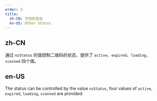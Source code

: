 ```yaml
---
order: 2
title:
  zh-CN: 不同的状态
  en-US: Other Status
---
```


## zh-CN

通过 `nzStatus` 的值控制二维码的状态，提供了 `active`、`expired`、`loading`、`scanned` 四个值。

## en-US

The status can be controlled by the value `nzStatus`, four values of `active`, `expired`, `loading`, `scanned` are provided.